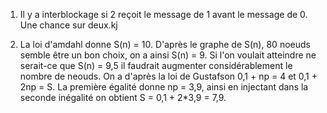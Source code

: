 1) Il y a interblockage si 2 reçoit le message de 1 avant le message de 0. Une chance sur deux.kj

2) La loi d'amdahl donne S(n) = 10. D'après le graphe de S(n), 80 noeuds semble être un bon choix, on a ainsi S(n) = 9. Si l'on voulait atteindre ne serait-ce que S(n) = 9,5 il faudrait augmenter considérablement le nombre de neouds.
On a d'après la loi de Gustafson 0,1 + np = 4 et 0,1 + 2np = S. La première égalité donne np = 3,9, ainsi en injectant dans la seconde inégalité on obtient S = 0,1 + 2*3,9 = 7,9.
 
